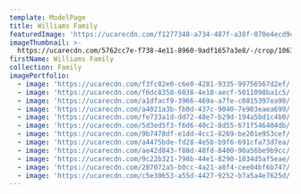 ```yaml
---
template: ModelPage
title: Williams Family
featuredImage: 'https://ucarecdn.com/f1277348-a734-487f-a38f-070e4ecd9cb3/'
imageThumbnail: >-
  https://ucarecdn.com/5762cc7e-f738-4e11-8960-9adf1657a3e8/-/crop/1061x1488/253,683/-/preview/
firstName: Williams Family
collection: Family
imagePortfolio:
  - image: 'https://ucarecdn.com/f3fc82e0-c6e0-4281-9335-99756567d2ef/'
  - image: 'https://ucarecdn.com/f6dc8358-6038-4e18-aecf-5011098ba1c5/'
  - image: 'https://ucarecdn.com/a1dfacf9-3966-469a-a7fe-c0815397ea98/'
  - image: 'https://ucarecdn.com/a4021a3b-fb0d-437c-9040-7e903eaea699/'
  - image: 'https://ucarecdn.com/fe733a1d-dd72-48e7-b29d-194a5bd1c4b0/'
  - image: 'https://ucarecdn.com/5d3ed5f3-f6d6-40c2-8d55-671f546404db/'
  - image: 'https://ucarecdn.com/9b7478df-e1dd-4cc1-8269-be201e953cef/'
  - image: 'https://ucarecdn.com/a4475bde-fd28-4e5b-b9f6-691cfa73d7ea/'
  - image: 'https://ucarecdn.com/ae42d843-f88d-48fd-8400-90a56be9b9cc/'
  - image: 'https://ucarecdn.com/9c22b321-798b-44e1-8290-1834d5af5eae/'
  - image: 'https://ucarecdn.com/287072a5-b0cc-4a21-a8f4-cee04bf6b747/'
  - image: 'https://ucarecdn.com/c5e30653-a55d-4427-9252-b7a5a4e7625d/'
---
```


